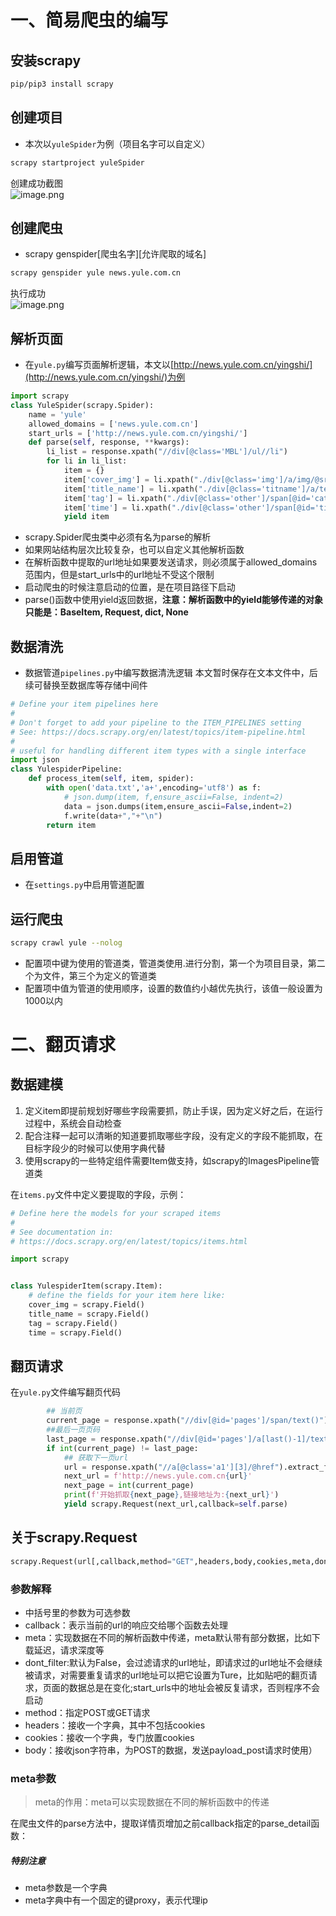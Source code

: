 <a name="KWhbE"></a>
# 一、简易爬虫的编写
<a name="MzSwS"></a>
## 安装scrapy
```bash
pip/pip3 install scrapy
```
<a name="yuQmX"></a>
## 创建项目

- 本次以`yuleSpider`为例（项目名字可以自定义）
```bash
scrapy startproject yuleSpider
```
创建成功截图<br />![image.png](https://zhaojiejun.oss-cn-hangzhou.aliyuncs.com/docsify/img/image.png)
<a name="fkVWM"></a>
## 创建爬虫

- scrapy genspider[爬虫名字][允许爬取的域名]
```python
scrapy genspider yule news.yule.com.cn
```
执行成功<br />![image.png](https://cdn.omsear.com/docsify/img/01.png)
<a name="R3UVd"></a>
## 解析页面

- 在`yule.py`编写页面解析逻辑，本文以[http://news.yule.com.cn/yingshi/](http://news.yule.com.cn/yingshi/)为例
```python
import scrapy
class YuleSpider(scrapy.Spider):
    name = 'yule'
    allowed_domains = ['news.yule.com.cn']
    start_urls = ['http://news.yule.com.cn/yingshi/']
    def parse(self, response, **kwargs):
        li_list = response.xpath("//div[@class='MBL']/ul//li")
        for li in li_list:
            item = {}
            item['cover_img'] = li.xpath("./div[@class='img']/a/img/@src").extract_first()
            item['title_name'] = li.xpath("./div[@class='titname']/a/text()").extract_first().strip()
            item['tag'] = li.xpath("./div[@class='other']/span[@id='catname']/a/text()").extract_first()
            item['time'] = li.xpath("./div[@class='other']/span[@id='time']/text()").extract_first().strip()
            yield item
```



- scrapy.Spider爬虫类中必须有名为parse的解析
- 如果网站结构层次比较复杂，也可以自定义其他解析函数
- 在解析函数中提取的url地址如果要发送请求，则必须属于allowed_domains范围内，但是start_urls中的url地址不受这个限制
- 启动爬虫的时候注意启动的位置，是在项目路径下启动
- parse()函数中使用yield返回数据，**注意：解析函数中的yield能够传递的对象只能是：BaseItem, Request, dict, None**

<a name="yVFC9"></a>
## 数据清洗

- 数据管道`pipelines.py`中编写数据清洗逻辑  本文暂时保存在文本文件中，后续可替换至数据库等存储中间件
```python
# Define your item pipelines here
#
# Don't forget to add your pipeline to the ITEM_PIPELINES setting
# See: https://docs.scrapy.org/en/latest/topics/item-pipeline.html
#
# useful for handling different item types with a single interface
import json
class YulespiderPipeline:
    def process_item(self, item, spider):
        with open('data.txt','a+',encoding='utf8') as f:
            # json.dump(item, f,ensure_ascii=False, indent=2)
            data = json.dumps(item,ensure_ascii=False,indent=2)
            f.write(data+","+"\n")
        return item 
```
<a name="fE2m4"></a>
## 启用管道

- 在`settings.py`中启用管道配置
<a name="BV6EJ"></a>
## 运行爬虫
```bash
scrapy crawl yule --nolog
```




- 配置项中键为使用的管道类，管道类使用.进行分割，第一个为项目目录，第二个为文件，第三个为定义的管道类
- 配置项中值为管道的使用顺序，设置的数值约小越优先执行，该值一般设置为1000以内

<a name="dxXL8"></a>
# 二、翻页请求
<a name="RAU4C"></a>
## 数据建模


1. 定义item即提前规划好哪些字段需要抓，防止手误，因为定义好之后，在运行过程中，系统会自动检查
1. 配合注释一起可以清晰的知道要抓取哪些字段，没有定义的字段不能抓取，在目标字段少的时候可以使用字典代替
1. 使用scrapy的一些特定组件需要Item做支持，如scrapy的ImagesPipeline管道类

在`items.py`文件中定义要提取的字段，示例：
```python
# Define here the models for your scraped items
#
# See documentation in:
# https://docs.scrapy.org/en/latest/topics/items.html

import scrapy


class YulespiderItem(scrapy.Item):
    # define the fields for your item here like:
    cover_img = scrapy.Field()
    title_name = scrapy.Field()
    tag = scrapy.Field()
    time = scrapy.Field()

```
<a name="GUqlz"></a>
## 翻页请求
在`yule.py`文件编写翻页代码
```python
        ## 当前页
        current_page = response.xpath("//div[@id='pages']/span/text()").extract_first()
        ##最后一页页码
        last_page = response.xpath("//div[@id='pages']/a[last()-1]/text()").extract_first()
        if int(current_page) != last_page:
            ## 获取下一页url
            url = response.xpath("//a[@class='a1'][3]/@href").extract_first()
            next_url = f'http://news.yule.com.cn{url}'
            next_page = int(current_page)
            print(f'开始抓取{next_page},链接地址为:{next_url}')
            yield scrapy.Request(next_url,callback=self.parse)
```
<a name="ni3ro"></a>
## 关于scrapy.Request

```python
scrapy.Request(url[,callback,method="GET",headers,body,cookies,meta,dont_filter=False])
```
<a name="AP2fK"></a>
### 参数解释

- 中括号里的参数为可选参数
- callback：表示当前的url的响应交给哪个函数去处理
- meta：实现数据在不同的解析函数中传递，meta默认带有部分数据，比如下载延迟，请求深度等
- dont_filter:默认为False，会过滤请求的url地址，即请求过的url地址不会继续被请求，对需要重复请求的url地址可以把它设置为Ture，比如贴吧的翻页请求，页面的数据总是在变化;start_urls中的地址会被反复请求，否则程序不会启动
- method：指定POST或GET请求
- headers：接收一个字典，其中不包括cookies
- cookies：接收一个字典，专门放置cookies
- body：接收json字符串，为POST的数据，发送payload_post请求时使用）

<a name="l9sZc"></a>
### meta参数
> meta的作用：meta可以实现数据在不同的解析函数中的传递

在爬虫文件的parse方法中，提取详情页增加之前callback指定的parse_detail函数：
<a name="9bb73523"></a>
##### 特别注意

- meta参数是一个字典
- meta字典中有一个固定的键proxy，表示代理ip

